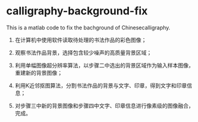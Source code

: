 # calligraphy-background-fix
This is a matlab code to fix the bachground of Chinesecalligraphy.

1. 在计算机中使用软件读取待处理的书法作品的彩色图像；

2. 观察书法作品背景，选择包含较少噪声的高质量背景区域；

3. 利用单幅图像超分辨率算法，以步骤二中选出的背景区域作为输入样本图像，重建新的背景图像；

4. 利用K近邻抠图算法，分割书法作品的背景与文字、印章，得到文字和印章信息；

5. 对步骤三中新的背景图像和步骤四中文字、印章信息进行像素级的图像融合，完成。
